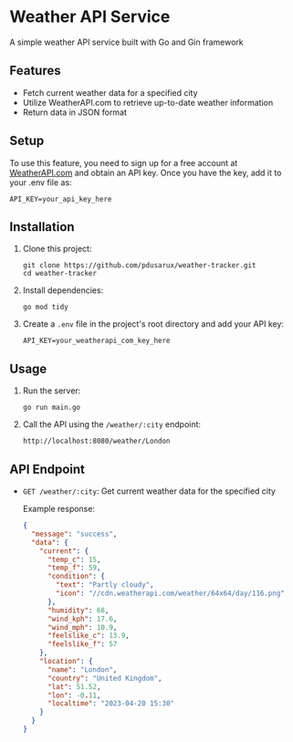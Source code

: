 # Weather API Service

A simple weather API service built with Go and Gin framework

## Features

- Fetch current weather data for a specified city
- Utilize WeatherAPI.com to retrieve up-to-date weather information
- Return data in JSON format

## Setup

To use this feature, you need to sign up for a free account at [WeatherAPI.com](https://www.weatherapi.com/my/) and obtain an API key. Once you have the key, add it to your .env file as:

```
API_KEY=your_api_key_here
```

## Installation

1. Clone this project:

   ```
   git clone https://github.com/pdusarux/weather-tracker.git
   cd weather-tracker
   ```

2. Install dependencies:

   ```
   go mod tidy
   ```

3. Create a `.env` file in the project's root directory and add your API key:
   ```
   API_KEY=your_weatherapi_com_key_here
   ```

## Usage

1. Run the server:

   ```
   go run main.go
   ```

2. Call the API using the `/weather/:city` endpoint:
   ```
   http://localhost:8080/weather/London
   ```

## API Endpoint

- `GET /weather/:city`: Get current weather data for the specified city

  Example response:

  ```json
  {
    "message": "success",
    "data": {
      "current": {
        "temp_c": 15,
        "temp_f": 59,
        "condition": {
          "text": "Partly cloudy",
          "icon": "//cdn.weatherapi.com/weather/64x64/day/116.png"
        },
        "humidity": 68,
        "wind_kph": 17.6,
        "wind_mph": 10.9,
        "feelslike_c": 13.9,
        "feelslike_f": 57
      },
      "location": {
        "name": "London",
        "country": "United Kingdom",
        "lat": 51.52,
        "lon": -0.11,
        "localtime": "2023-04-20 15:30"
      }
    }
  }
  ```

